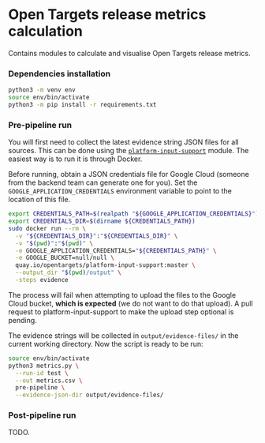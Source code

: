 # Open Targets release metrics calculation

Contains modules to calculate and visualise Open Targets release metrics.

### Dependencies installation
```bash
python3 -m venv env
source env/bin/activate
python3 -m pip install -r requirements.txt
```

### Pre-pipeline run
You will first need to collect the latest evidence string JSON files for all sources. This can be done using the [`platform-input-support`](https://github.com/opentargets/platform-input-support) module. The easiest way is to run it is through Docker.

Before running, obtain a JSON credentials file for Google Cloud (someone from the backend team can generate one for you). Set the `GOOGLE_APPLICATION_CREDENTIALS` environment variable to point to the location of this file.

```bash
export CREDENTIALS_PATH=$(realpath "${GOOGLE_APPLICATION_CREDENTIALS}")
export CREDENTIALS_DIR=$(dirname ${CREDENTIALS_PATH})
sudo docker run --rm \
  -v "${CREDENTIALS_DIR}":"${CREDENTIALS_DIR}" \
  -v "$(pwd)":"$(pwd)" \
  -e GOOGLE_APPLICATION_CREDENTIALS="${CREDENTIALS_PATH}" \
  -e GOOGLE_BUCKET=null/null \
  quay.io/opentargets/platform-input-support:master \
  --output_dir "$(pwd)/output" \
  -steps evidence
```

The process will fail when attempting to upload the files to the Google Cloud bucket, **which is expected** (we do not want to do that upload). A pull request to platform-input-support to make the upload step optional is pending.

The evidence strings will be collected in `output/evidence-files/` in the current working directory. Now the script is ready to be run:

```bash
source env/bin/activate
python3 metrics.py \
  --run-id test \
  --out metrics.csv \
  pre-pipeline \
  --evidence-json-dir output/evidence-files/
```

### Post-pipeline run
TODO.
